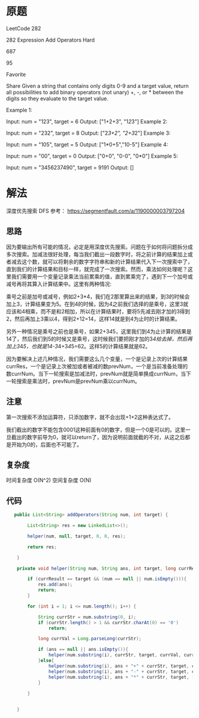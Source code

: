 # 原题

LeetCode 282

282 Expression Add Operators
Hard

687

95

Favorite

Share
Given a string that contains only digits 0-9 and a target value, return all possibilities to add binary operators (not unary) +, -, or * between the digits so they evaluate to the target value.

Example 1:

Input: num = "123", target = 6
Output: ["1+2+3", "1*2*3"] 
Example 2:

Input: num = "232", target = 8
Output: ["2*3+2", "2+3*2"]
Example 3:

Input: num = "105", target = 5
Output: ["1*0+5","10-5"]
Example 4:

Input: num = "00", target = 0
Output: ["0+0", "0-0", "0*0"]
Example 5:

Input: num = "3456237490", target = 9191
Output: []

# 解法

深度优先搜索 DFS
参考： https://segmentfault.com/a/1190000003797204


## 思路
因为要输出所有可能的情况，必定是用深度优先搜索。问题在于如何将问题拆分成多次搜索。加减法很好处理，每当我们截出一段数字时，将之前计算的结果加上或者减去这个数，就可以将剩余的数字字符串和新的计算结果代入下一次搜索中了，直到我们的计算结果和目标一样，就完成了一次搜索。然而，乘法如何处理呢？这里我们需要用一个变量记录乘法当前累乘的值，直到累乘完了，遇到下一个加号或减号再将其算入计算结果中。这里有两种情况:

乘号之前是加号或减号，例如2+3*4，我们在2那里算出来的结果，到3的时候会加上3，计算结果变为5。在到4的时候，因为4之前我们选择的是乘号，这里3就应该和4相乘，而不是和2相加，所以在计算结果时，要将5先减去刚才加的3得到2，然后再加上3乘以4，得到2+12=14，这样14就是到4为止时的计算结果。

另外一种情况是乘号之前也是乘号，如果2+3*4*5，这里我们到4为止计算的结果是14了，然后我们到5的时候又是乘号，这时候我们要把刚才加的3*4给去掉，然后再加上3*4*5，也就是14-3*4+3*4*5=62。这样5的计算结果就是62。

因为要解决上述几种情况，我们需要这么几个变量，一个是记录上次的计算结果currRes，一个是记录上次被加或者被减的数prevNum，一个是当前准备处理的数currNum。当下一轮搜索是加减法时，prevNum就是简单换成currNum，当下一轮搜索是乘法时，prevNum是prevNum乘以currNum。

## 注意
第一次搜索不添加运算符，只添加数字，就不会出现+1+2这种表达式了。

我们截出的数字不能包含0001这种前面有0的数字，但是一个0是可以的。这里一旦截出的数字前导为0，就可以return了，因为说明前面就截的不对，从这之后都是开始为0的，后面也不可能了。


## 复杂度
时间复杂度 O(N^2)
空间复杂度 O(N)


## 代码
```Java
   public List<String> addOperators(String num, int target) {

        List<String> res = new LinkedList<>();

        helper(num, null, target, 0, 0, res);

        return res;

    }

    private void helper(String num, String ans, int target, long currResult, long prev, List<String> res){

        if (currResult == target && (num == null || num.isEmpty())){
            res.add(ans);
            return;
        }

        for (int i = 1; i <= num.length(); i++) {

            String currStr = num.substring(0, i);
            if (currStr.length() > 1 && currStr.charAt(0) == '0')
                return;

            long currVal = Long.parseLong(currStr);

            if (ans == null || ans.isEmpty()){
                helper(num.substring(i), currStr, target, currVal, currVal, res);
            }else{
                helper(num.substring(i), ans + "+" + currStr, target, currResult + currVal, currVal, res );
                helper(num.substring(i), ans + "-" + currStr, target, currResult - currVal, -1 * currVal, res );
                helper(num.substring(i), ans + "*" + currStr, target, (currResult - prev) + prev * currVal, prev * currVal, res );
            }
            
        }


    }
```
